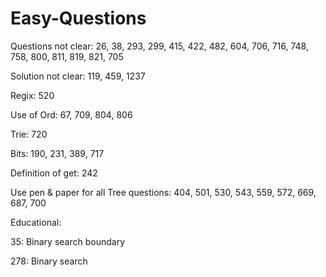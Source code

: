 # Easy-Questions

Questions not clear:
26, 38, 293, 299, 415, 422, 482, 604, 706, 716, 748, 758, 800, 811, 819, 821, 705

Solution not clear:
119, 459, 1237

Regix:
520

Use of Ord:
67, 709, 804, 806

Trie:
720

Bits:
190, 231, 389, 717

Definition of get:
242

Use pen & paper for all Tree questions: 404, 501, 530, 543, 559, 572, 669, 687, 700

Educational:

35: Binary search boundary 

278: Binary search 


